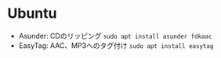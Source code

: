 # Ubuntu

- Asunder: CDのリッピング `sudo apt install asunder fdkaac`
- EasyTag: AAC、MP3へのタグ付け `sudo apt install easytag`
